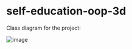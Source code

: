 # self-education-oop-3d
Class diagram for the project:

![image](https://user-images.githubusercontent.com/54077352/200202120-62b70058-0637-4519-b672-03196264ea14.png)

